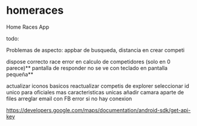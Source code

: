 # homeraces

Home Races App

todo:

Problemas de aspecto: appbar de busqueda, distancia en crear competi

dispose correcto race
error en calculo de competidores (solo en 0 parece)**
pantalla de responder no se ve con teclado en pantalla pequeña**

actualizar iconos basicos
reactualizar competis de explorer
seleccionar id unico para oficiales mas caracteristicas unicas
añadir camara aparte de files
arreglar email con FB
error si no hay conexion


https://developers.google.com/maps/documentation/android-sdk/get-api-key
